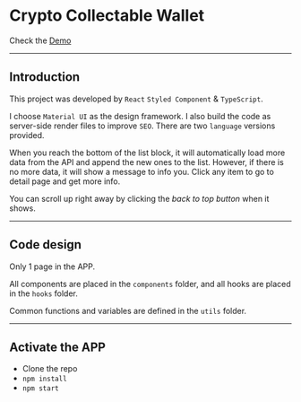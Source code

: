 # Crypto Collectable Wallet

Check the [Demo](https://chifangchen.github.io/crypto-collectable-wallet/)

---

## Introduction

This project was developed by `React` `Styled Component` & `TypeScript`.

I choose `Material UI` as the design framework. I also build the code as server-side render files to improve `SEO`. There are two `language` versions provided.

When you reach the bottom of the list block, it will automatically load more data from the API and append the new ones to the list. However, if there is no more data, it will show a message to info you. Click any item to go to detail page and get more info.

You can scroll up right away by clicking the _back to top button_ when it shows.

---

## Code design

Only 1 page in the APP.

All components are placed in the `components` folder, and all hooks are placed in the `hooks` folder.

Common functions and variables are defined in the `utils` folder.

---

## Activate the APP

- Clone the repo
- `npm install`
- `npm start`
